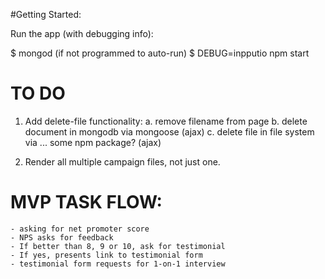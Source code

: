 #Getting Started:

Run the app (with debugging info): 

$ mongod (if not programmed to auto-run)
$ DEBUG=inpputio npm start


# TO DO

1. Add delete-file functionality:
    a. remove filename from page
    b. delete document in mongodb via mongoose (ajax)
    c. delete file in file system via ... some npm package? (ajax) 
    
2. Render all multiple campaign files, not just one.



# MVP TASK FLOW: 
    - asking for net promoter score
    - NPS asks for feedback
    - If better than 8, 9 or 10, ask for testimonial
    - If yes, presents link to testimonial form
    - testimonial form requests for 1-on-1 interview

